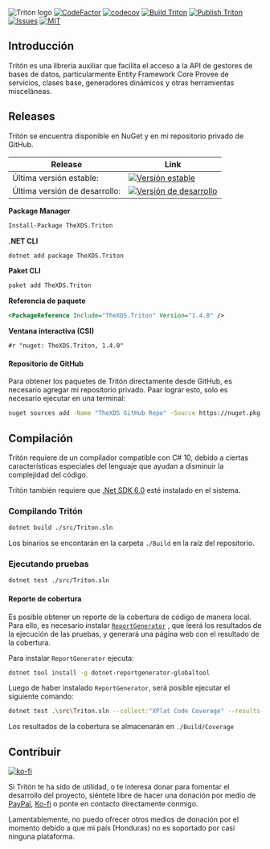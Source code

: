 ![Tritón logo](https://raw.githubusercontent.com/TheXDS/Triton/master/Art/Triton%20banner.svg)
[![CodeFactor](https://www.codefactor.io/repository/github/thexds/triton/badge)](https://www.codefactor.io/repository/github/thexds/triton)
[![codecov](https://codecov.io/gh/TheXDS/Triton/branch/master/graph/badge.svg?token=ULEQC09JGW)](https://codecov.io/gh/TheXDS/Triton)
[![Build Triton](https://github.com/TheXDS/Triton/actions/workflows/build.yml/badge.svg)](https://github.com/TheXDS/Triton/actions/workflows/build.yml)
[![Publish Triton](https://github.com/TheXDS/Triton/actions/workflows/publish.yml/badge.svg)](https://github.com/TheXDS/Triton/actions/workflows/publish.yml)
[![Issues](https://img.shields.io/github/issues/TheXDS/Triton)](https://github.com/TheXDS/Triton/issues)
[![MIT](https://img.shields.io/github/license/TheXDS/Triton)](https://mit-license.org)

## Introducción
Tritón es una librería auxiliar que facilita el acceso a la API de gestores
de bases de datos, particularmente Entity Framework Core Provee de servicios,
clases base, generadores dinámicos y otras herramientas misceláneas.

## Releases
Tritón se encuentra disponible en NuGet y en mi repositorio privado de GitHub.

Release | Link
--- | ---
Última versión estable: | [![Versión estable](https://buildstats.info/nuget/TheXDS.Triton)](https://www.nuget.org/packages/TheXDS.Triton/)
Última versión de desarrollo: | [![Versión de desarrollo](https://buildstats.info/nuget/TheXDS.Triton?includePreReleases=true)](https://www.nuget.org/packages/TheXDS.Triton/)

**Package Manager**  
```sh
Install-Package TheXDS.Triton
```

**.NET CLI**  
```sh
dotnet add package TheXDS.Triton
```

**Paket CLI**  
```sh
paket add TheXDS.Triton
```

**Referencia de paquete**  
```xml
<PackageReference Include="TheXDS.Triton" Version="1.4.0" />
```

**Ventana interactiva (CSI)**  
```
#r "nuget: TheXDS.Triton, 1.4.0"
```

#### Repositorio de GitHub
Para obtener los paquetes de Tritón directamente desde GitHub, es necesario
agregar mi repositorio privado. Paar lograr esto, solo es necesario
ejecutar en una terminal:
```sh
nuget sources add -Name "TheXDS GitHub Repo" -Source https://nuget.pkg.github.com/TheXDS/index.json
```

## Compilación
Tritón requiere de un compilador compatible con C# 10, debido a ciertas
características especiales del lenguaje que ayudan a disminuir la
complejidad del código.

Tritón también requiere que [.Net SDK 6.0](https://dotnet.microsoft.com/) esté instalado en el sistema.

### Compilando Tritón
```sh
dotnet build ./src/Triton.sln
```
Los binarios se encontarán en la carpeta `./Build` en la raíz del repositorio.

### Ejecutando pruebas
```sh
dotnet test ./src/Triton.sln
```
#### Reporte de cobertura
Es posible obtener un reporte de la cobertura de código de manera local. Para ello, es necesario instalar 
[`ReportGenerator`](https://github.com/danielpalme/ReportGenerator) , que leerá los resultados de la ejecución de las pruebas, y generará una página web con el resultado de la cobertura.

Para instalar `ReportGenerator` ejecuta:
```sh
dotnet tool install -g dotnet-reportgenerator-globaltool
```
Luego de haber instalado `ReportGenerator`, será posible ejecutar el siguiente comando:
```sh
dotnet test .\src\Triton.sln --collect:"XPlat Code Coverage" --results-directory:.\Build\Tests ; reportgenerator.exe -reports:.\Build\Tests\*\coverage.cobertura.xml -targetdir:.\Build\Coverage\
```
Los resultados de la cobertura se almacenarán en `./Build/Coverage`

## Contribuir
[![ko-fi](https://ko-fi.com/img/githubbutton_sm.svg)](https://ko-fi.com/W7W415UCHY)

Si Tritón te ha sido de utilidad, o te interesa donar para fomentar el
desarrollo del proyecto, siéntete libre de hacer una donación por medio de
[PayPal](https://paypal.me/thexds), [Ko-fi](https://ko-fi.com/W7W415UCHY)
o ponte en contacto directamente conmigo.

Lamentablemente, no puedo ofrecer otros medios de donación por el momento
debido a que mi país (Honduras) no es soportado por casi ninguna plataforma.
